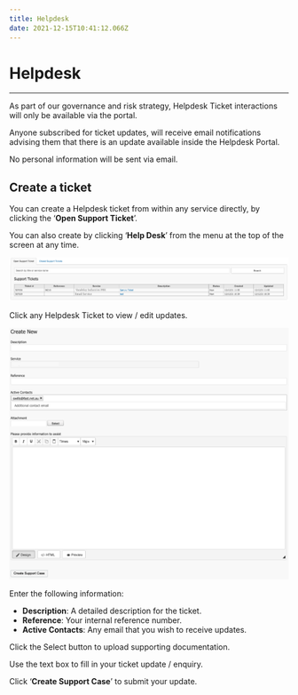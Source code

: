 ```yaml
---
title: Helpdesk
date: 2021-12-15T10:41:12.066Z
---
```

# **Helpdesk**

- - -

As part of our governance and risk strategy, Helpdesk Ticket interactions will only be available via the portal.

Anyone subscribed for ticket updates, will receive email notifications advising them that there is an update available inside the Helpdesk Portal.

No personal information will be sent via email.

## Create a ticket
You can create a Helpdesk ticket from within any service directly, by clicking the ‘**Open Support Ticket**’.

You can also create by clicking ‘**Help Desk**’ from the menu at the top of the screen at any time.

<img src="../../images/helpdesk_dashboard.png" alt="helpdesk dashboard" title="helpdesk dashboard"/>

Click any Helpdesk Ticket to view / edit updates.

<img src="../../images/Create_New_Helpdesk_Ticket.png" alt="Create new helpdesk ticket" title="helpdesk ticket"/>

Enter the following information:

-	**Description**: A detailed description for the ticket.
-	**Reference**: Your internal reference number.
-	**Active Contacts**: Any email that you wish to receive updates.

Click the Select button to upload supporting documentation.

Use the text box to fill in your ticket update / enquiry.

Click ‘**Create Support Case**’ to submit your update.
